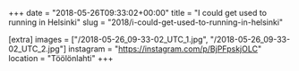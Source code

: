 +++
date = "2018-05-26T09:33:02+00:00"
title = "I could get used to running in Helsinki"
slug = "2018/i-could-get-used-to-running-in-helsinki"

[extra]
images = ["/2018-05-26_09-33-02_UTC_1.jpg", "/2018-05-26_09-33-02_UTC_2.jpg"]
instagram = "https://instagram.com/p/BjPFpskjOLC"
location = "Töölönlahti"
+++
